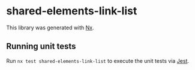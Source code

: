 # shared-elements-link-list

This library was generated with [Nx](https://nx.dev).

## Running unit tests

Run `nx test shared-elements-link-list` to execute the unit tests via [Jest](https://jestjs.io).
